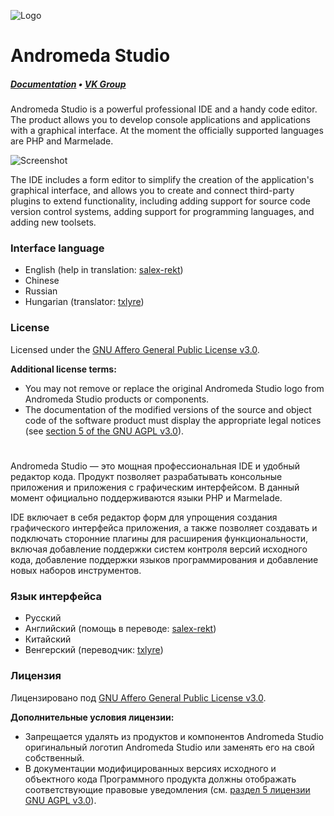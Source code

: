 ![Logo](https://github.com/oneLab-Projects/Andromeda-Studio/blob/dev/logo/background1916x1080.png)

# Andromeda Studio
##### [Documentation](https://onelab.gitbook.io/andromeda-studio) • [VK Group](https://vk.com/onelab)

Andromeda Studio is a powerful professional IDE and a handy code editor. The product allows you to develop console applications and applications with a graphical interface. At the moment the officially supported languages are PHP and Marmelade.

![Screenshot](https://pp.userapi.com/c846122/v846122218/6dde2/bv2gAOtgP-M.jpg)

The IDE includes a form editor to simplify the creation of the application's graphical interface, and allows you to create and connect third-party plugins to extend functionality, including adding support for source code version control systems, adding support for programming languages, and adding new toolsets.

### Interface language

* English \(help in translation: [salex-rekt](https://github.com/salex-rekt)\)
* Chinese
* Russian
* Hungarian \(translator: [txlyre](https://github.com/txlyre)\)

### License

Licensed under the [GNU Affero General Public License v3.0](https://github.com/oneLab-Projects/Andromeda-Studio/blob/dev/LICENSE).

**Additional license terms:**

* You may not remove or replace the original Andromeda Studio logo from Andromeda Studio products or components.
* The documentation of the modified versions of the source and object code of the software product must display the appropriate legal notices \(see [section 5 of the GNU AGPL v3.0](https://github.com/oneLab-Projects/Andromeda-Studio/blob/fada0852d0a5c5b19055ac841a226a4251445ebb/LICENSE#L196)\).

#
Andromeda Studio — это мощная профессиональная IDE и удобный редактор кода. Продукт позволяет разрабатывать консольные приложения и приложения с графическим интерфейсом. В данный момент официально поддерживаются языки PHP и Marmelade.

IDE включает в себя редактор форм для упрощения создания графического интерфейса приложения, а также позволяет создавать и подключать сторонние плагины для расширения функциональности, включая добавление поддержки систем контроля версий исходного кода, добавление поддержки языков программирования и добавление новых наборов инструментов.

### Язык интерфейса

* Русский
* Английский \(помощь в переводе: [salex-rekt](https://github.com/salex-rekt)\)
* Китайский
* Венгерский \(переводчик: [txlyre](https://github.com/txlyre)\)

### Лицензия

Лицензировано под [GNU Affero General Public License v3.0](https://github.com/oneLab-Projects/Andromeda-Studio/blob/dev/LICENSE).

**Дополнительные условия лицензии:**

* Запрещается удалять из продуктов и компонентов Andromeda Studio оригинальный логотип Andromeda Studio или заменять его на свой собственный.
* В документации модифицированных версиях исходного и объектного кода Программного продукта должны отображать соответствующие правовые уведомления \(см. [раздел 5 лицензии GNU AGPL v3.0](https://github.com/oneLab-Projects/Andromeda-Studio/blob/fada0852d0a5c5b19055ac841a226a4251445ebb/LICENSE#L196)\).
